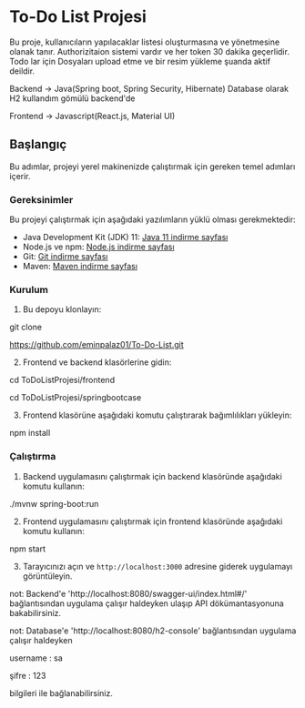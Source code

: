 # To-Do List Projesi

Bu proje, kullanıcıların yapılacaklar listesi oluşturmasına ve yönetmesine olanak tanır. Authorizitaion sistemi vardır ve her token 30 dakika geçerlidir.
Todo lar için Dosyaları upload etme ve bir resim yükleme şuanda aktif deildir.

Backend  -> Java(Spring boot, Spring Security, Hibernate)  Database olarak H2 kullandım gömülü backend'de

Frontend -> Javascript(React.js, Material UI)

## Başlangıç

Bu adımlar, projeyi yerel makinenizde çalıştırmak için gereken temel adımları içerir.

### Gereksinimler

Bu projeyi çalıştırmak için aşağıdaki yazılımların yüklü olması gerekmektedir:

- Java Development Kit (JDK) 11: [Java 11 indirme sayfası](https://www.oracle.com/java/technologies/javase-jdk11-downloads.html)
- Node.js ve npm: [Node.js indirme sayfası](https://nodejs.org/)
- Git: [Git indirme sayfası](https://git-scm.com/downloads)
- Maven: [Maven indirme sayfası](https://maven.apache.org/download.cgi)

### Kurulum

1. Bu depoyu klonlayın:

git clone 

https://github.com/eminpalaz01/To-Do-List.git

2. Frontend ve backend klasörlerine gidin:

cd ToDoListProjesi/frontend

cd ToDoListProjesi/springbootcase

3. Frontend klasörüne aşağıdaki komutu çalıştırarak bağımlılıkları yükleyin:

npm install

### Çalıştırma

1. Backend uygulamasını çalıştırmak için backend klasöründe aşağıdaki komutu kullanın:
 
./mvnw spring-boot:run

2. Frontend uygulamasını çalıştırmak için frontend klasöründe aşağıdaki komutu kullanın:
 
npm start

3. Tarayıcınızı açın ve `http://localhost:3000` adresine giderek uygulamayı görüntüleyin.
 
not: Backend'e  'http://localhost:8080/swagger-ui/index.html#/' bağlantısından uygulama çalışır haldeyken ulaşıp API dökümantasyonuna bakabilirsiniz.

not: Database'e 'http://localhost:8080/h2-console' bağlantısından uygulama çalışır haldeyken

username : sa

şifre : 123

bilgileri ile bağlanabilirsiniz.
